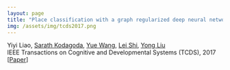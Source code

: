 ```yaml
---
layout: page
title: "Place classification with a graph regularized deep neural network"
img: /assets/img/tcds2017.png
---
```

Yiyi Liao, [Sarath Kodagoda](https://www.uts.edu.au/staff/sarath.kodagoda), [Yue Wang](https://scholar.google.de/citations?user=N543LSoAAAAJ&hl=en), [Lei Shi](https://www.uts.edu.au/staff/lei.shi-1), [Yong Liu](https://person.zju.edu.cn/en/yongliu)
<br/>
IEEE Transactions on Cognitive and Developmental Systems (TCDS), 2017
<br/>
[[Paper](https://ieeexplore.ieee.org/document/7501830)]